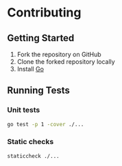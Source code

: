 # Contributing

## Getting Started

1. Fork the repository on GitHub
2. Clone the forked repository locally
3. Install [Go](https://golang.org/doc/install)


## Running Tests

### Unit tests

```bash
go test -p 1 -cover ./...
```

### Static checks

```bash
staticcheck ./...
```
